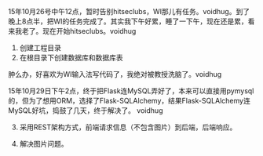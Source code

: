 15年10月26号中午12点，暂时告别hitseclubs，WI那儿有任务。voidhug。到了晚上8点半，把WI的任务完成了。其实我下午好累，睡了一下午，现在还是累，看来我老了。现在开始hitseclubs。voidhug

1. 创建工程目录
2. 在根目录下创建数据库和数据库表

肿么办，好喜欢为WI输入法写代码了，我绝对被教授洗脑了。voidhug

15年10月29日下午2点，终于把Flask连MySQL弄好了，本来可以直接用pymysql的，但为了想用ORM，选择了Flask-SQLAlchemy，结果Flask-SQLAlchemy连MySQL好坑，捣鼓了几天，终于解决了。 voidhug

3. 采用REST架构方式，前端请求信息（不包含图片）到后端，后端响应。

4. 解决图片问题。
